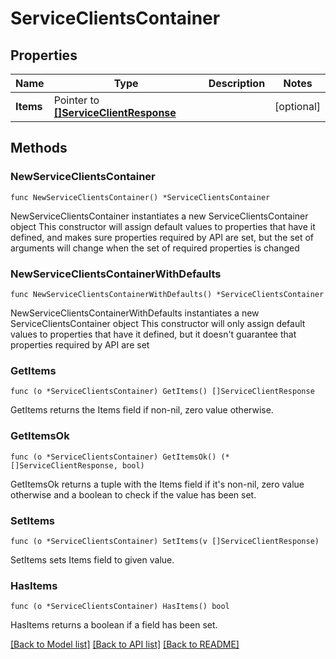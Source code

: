 # ServiceClientsContainer

## Properties

Name | Type | Description | Notes
------------ | ------------- | ------------- | -------------
**Items** | Pointer to [**[]ServiceClientResponse**](ServiceClientResponse.md) |  | [optional] 

## Methods

### NewServiceClientsContainer

`func NewServiceClientsContainer() *ServiceClientsContainer`

NewServiceClientsContainer instantiates a new ServiceClientsContainer object
This constructor will assign default values to properties that have it defined,
and makes sure properties required by API are set, but the set of arguments
will change when the set of required properties is changed

### NewServiceClientsContainerWithDefaults

`func NewServiceClientsContainerWithDefaults() *ServiceClientsContainer`

NewServiceClientsContainerWithDefaults instantiates a new ServiceClientsContainer object
This constructor will only assign default values to properties that have it defined,
but it doesn't guarantee that properties required by API are set

### GetItems

`func (o *ServiceClientsContainer) GetItems() []ServiceClientResponse`

GetItems returns the Items field if non-nil, zero value otherwise.

### GetItemsOk

`func (o *ServiceClientsContainer) GetItemsOk() (*[]ServiceClientResponse, bool)`

GetItemsOk returns a tuple with the Items field if it's non-nil, zero value otherwise
and a boolean to check if the value has been set.

### SetItems

`func (o *ServiceClientsContainer) SetItems(v []ServiceClientResponse)`

SetItems sets Items field to given value.

### HasItems

`func (o *ServiceClientsContainer) HasItems() bool`

HasItems returns a boolean if a field has been set.


[[Back to Model list]](../README.md#documentation-for-models) [[Back to API list]](../README.md#documentation-for-api-endpoints) [[Back to README]](../README.md)


